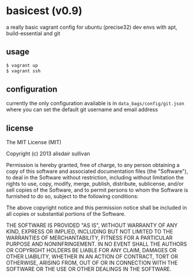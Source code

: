 # basicest (v0.9) #

a really basic vagrant config for ubuntu (precise32) dev envs with apt, build-essential and git


## usage ##


```bash
$ vagrant up
$ vagrant ssh
```


## configuration ##

currently the only configuration available is in `data_bags/config/git.json` where you
can set the default git username and email address


## license ##

The MIT License (MIT)

Copyright (c) 2013 alisdair sullivan

Permission is hereby granted, free of charge, to any person obtaining a copy of
this software and associated documentation files (the "Software"), to deal in
the Software without restriction, including without limitation the rights to
use, copy, modify, merge, publish, distribute, sublicense, and/or sell copies of
the Software, and to permit persons to whom the Software is furnished to do so,
subject to the following conditions:

The above copyright notice and this permission notice shall be included in all
copies or substantial portions of the Software.

THE SOFTWARE IS PROVIDED "AS IS", WITHOUT WARRANTY OF ANY KIND, EXPRESS OR
IMPLIED, INCLUDING BUT NOT LIMITED TO THE WARRANTIES OF MERCHANTABILITY, FITNESS
FOR A PARTICULAR PURPOSE AND NONINFRINGEMENT. IN NO EVENT SHALL THE AUTHORS OR
COPYRIGHT HOLDERS BE LIABLE FOR ANY CLAIM, DAMAGES OR OTHER LIABILITY, WHETHER
IN AN ACTION OF CONTRACT, TORT OR OTHERWISE, ARISING FROM, OUT OF OR IN
CONNECTION WITH THE SOFTWARE OR THE USE OR OTHER DEALINGS IN THE SOFTWARE.